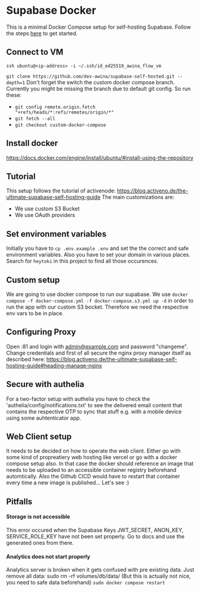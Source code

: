 # Supabase Docker

This is a minimal Docker Compose setup for self-hosting Supabase. Follow the steps [here](https://supabase.com/docs/guides/hosting/docker) to get started.

## Connect to VM
`ssh ubuntu@<ip-address> -i ~/.ssh/id_ed25519_awina_flow_vm`

`git clone https://github.com/dev-awina/supabase-self-hosted.git --depth=1` Don't forget the switch the custom docker compose branch. Currently you might be missing the branch due to default git config. So run these:

- `git config remote.origin.fetch "+refs/heads/*:refs/remotes/origin/*"`
- `git fetch --all`
- `git checkout custom-docker-compose`

## Install docker

https://docs.docker.com/engine/install/ubuntu/#install-using-the-repository


## Tutorial

This setup follows the tutorial of activenode: https://blog.activeno.de/the-ultimate-supabase-self-hosting-guide
The main customizations are:

- We use custom S3 Bucket
- We use OAuth providers

## Set environment variables

Initially you have to `cp .env.example .env` and set the the correct and safe environment variables. Also you have to set your domain in various places. Search for `heytoki` in this project to find all those occurences.

## Custom setup

We are going to use docker compose to run our supabase.
We use `docker compose -f docker-compose.yml -f docker-compose.s3.yml up -d` in order to run the app with our custom S3 bocket. Therefore we need the respective env vars to be in place.

## Configuring Proxy

Open <ip-address>:81 and login with admin@example.com and password "changeme". Change credentials and first of all secure the nginx proxy manager itself as described here: https://blog.activeno.de/the-ultimate-supabase-self-hosting-guide#heading-manage-nginx

## Secure with authelia

For a two-factor setup with authelia you have to check the 'authelia/config/notifications.txt' to see the delivered email content that contains the respective OTP to sync that stuff e.g. with a mobile device using some auhtenticator app.

## Web Client setup

It needs to be decided on how to operate the web client. Either go with some kind of propreatiery web hosting like vercel or go with a docker compose setup also. In that case the docker should reference an image that needs to be uploaded to an accessible container registry beforehand automtically. Also the Github CICD would have to restart that container every time a new image is published... Let's see :)


## Pitfalls

#### Storage is not accessible 

This error occured when the Supabase Keys JWT_SECRET, ANON_KEY, SERVICE_ROLE_KEY have not been set properly. Go to docs and use the generated ones from there.

#### Analytics does not start properly

Analytics server is broken when it gets confused with pre existing data. Just remove all data: sudo rm -rf volumes/db/data/ (But this is actually not nice, you need to safe data beforehand) `sudo docker compose restart`
